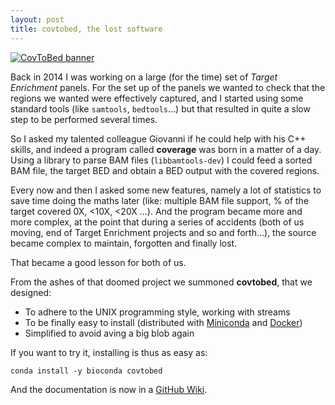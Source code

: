 ```yaml
---
layout: post
title: covtobed, the lost software
---
```


[![CovToBed banner](https://github.com/telatin/covtobed/raw/master/img/coverage_bam_to_bed.png)](https://github.com/telatin/covtobed)

Back in 2014 I was working on a large (for the time) set of *Target Enrichment* panels.
For the set up of the panels we wanted to check that the regions we wanted were effectively
captured, and I started using some standard tools (like `samtools`, `bedtools`...) but that
resulted in quite a slow step to be performed several times.

So I asked my talented colleague Giovanni if he could help with his C++ skills, and indeed
a program called **coverage** was born in a matter of a day. Using a library to parse BAM files
(`libbamtools-dev`) I could feed a sorted BAM file, the target BED and obtain a BED output
with the covered regions.

Every now and then I asked some new features, namely a lot of statistics to save time doing
the maths later (like: multiple BAM file support,
% of the target covered 0X, <10X, <20X ...). And the program became
more and more complex, at the point that during a series of accidents (both of us moving,
end of Target Enrichment projects and so and forth...), the source became complex to maintain,
forgotten and finally lost.

That became a good lesson for both of us.

From the ashes of that doomed project we summoned **covtobed**, that we designed:

 * To adhere to the UNIX programming style, working with streams
 * To be finally easy to install (distributed with [Miniconda](https://docs.conda.io/en/latest/miniconda.html) and [Docker](https://hub.docker.com/u/andreatelatin))
 * Simplified to avoid aving a big blob again

If you want to try it, installing is thus as easy as:
```
conda install -y bioconda covtobed
```

And the documentation is now in a [GitHub Wiki](https://github.com/telatin/covtobed/wiki).

